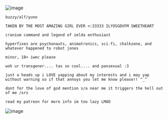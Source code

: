 ![image](https://github.com/craniumcommand/tweekbroskicoffee/assets/137795848/87278488-afc0-4f7a-a2e1-e3ca7501a009)

`buzzy/alf/yuno`

`TAKEN BY THE MOST AMAZING GIRL EVER <:33333 ILYOSGDVFM SWEETHEART`

`cranium command and legend of zelda enthusiast`

`hyperfixes are psychonauts, animatronics, sci-fi, chalkzone, and whatever happened to robot jones`

`minor, 18+ iwec please`

`woh ur transgener.... tas so cool.... and pansexual :3`

`just a heads up i LOVE yapping about my interests and i may yap without warning so if that annoys you let me know please!! ^_^`

`dont for the love of god mention s/a near me it triggers the hell out of me /srs`

`read my patreon for more info im too lazy LMAO`

![image](https://github.com/craniumcommand/tweekbroskicoffee/assets/137795848/e0a3d7cf-7bd2-480c-8fb1-46b41d61773b)
